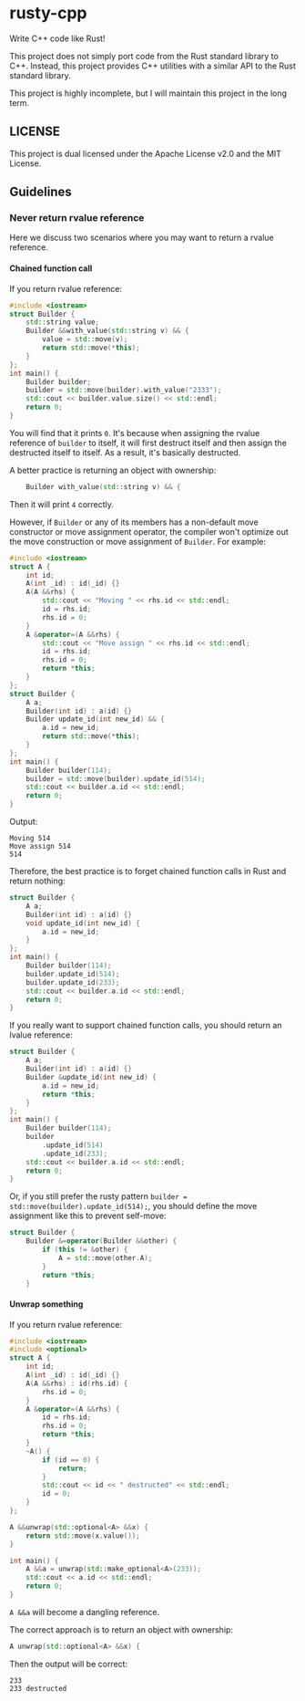 # rusty-cpp

Write C++ code like Rust!

This project does not simply port code from the Rust standard library to C++. Instead, this project provides C++ utilities with a similar API to the Rust standard library.

This project is highly incomplete, but I will maintain this project in the long term.

## LICENSE

This project is dual licensed under the Apache License v2.0 and the MIT License.

## Guidelines

### Never return rvalue reference

Here we discuss two scenarios where you may want to return a rvalue reference.

#### Chained function call

If you return rvalue reference:

```cpp
#include <iostream>
struct Builder {
	std::string value;
	Builder &&with_value(std::string v) && {
		value = std::move(v);
		return std::move(*this);
	}
};
int main() {
	Builder builder;
	builder = std::move(builder).with_value("2333");
	std::cout << builder.value.size() << std::endl;
	return 0;
}
```

You will find that it prints `0`. It's because when assigning the rvalue reference of `builder` to itself, it will first destruct itself and then assign the destructed itself to itself. As a result, it's basically destructed.

A better practice is returning an object with ownership:

```cpp
	Builder with_value(std::string v) && {
```

Then it will print `4` correctly.

However, if `Builder` or any of its members has a non-default move constructor or move assignment operator, the compiler won't optimize out the move construction or move assignment of `Builder`. For example:

```cpp
#include <iostream>
struct A {
	int id;
	A(int _id) : id(_id) {}
	A(A &&rhs) {
		std::cout << "Moving " << rhs.id << std::endl;
		id = rhs.id;
		rhs.id = 0;
	}
	A &operator=(A &&rhs) {
		std::cout << "Move assign " << rhs.id << std::endl;
		id = rhs.id;
		rhs.id = 0;
		return *this;
	}
};
struct Builder {
	A a;
	Builder(int id) : a(id) {}
	Builder update_id(int new_id) && {
		a.id = new_id;
		return std::move(*this);
	}
};
int main() {
	Builder builder(114);
	builder = std::move(builder).update_id(514);
	std::cout << builder.a.id << std::endl;
	return 0;
}
```

Output:

```text
Moving 514
Move assign 514
514
```

Therefore, the best practice is to forget chained function calls in Rust and return nothing:

```cpp
struct Builder {
	A a;
	Builder(int id) : a(id) {}
	void update_id(int new_id) {
		a.id = new_id;
	}
};
int main() {
	Builder builder(114);
	builder.update_id(514);
	builder.update_id(233);
	std::cout << builder.a.id << std::endl;
	return 0;
}
```

If you really want to support chained function calls, you should return an lvalue reference:

```cpp
struct Builder {
	A a;
	Builder(int id) : a(id) {}
	Builder &update_id(int new_id) {
		a.id = new_id;
		return *this;
	}
};
int main() {
	Builder builder(114);
	builder
		.update_id(514)
		.update_id(233);
	std::cout << builder.a.id << std::endl;
	return 0;
}
```

Or, if you still prefer the rusty pattern `builder = std::move(builder).update_id(514);`, you should define the move assignment like this to prevent self-move:

```cpp
struct Builder {
	Builder &=operator(Builder &&other) {
		if (this != &other) {
            A = std::move(other.A);
        }
        return *this;
	}
```

#### Unwrap something

If you return rvalue reference:

```cpp
#include <iostream>
#include <optional>
struct A {
	int id;
	A(int _id) : id(_id) {}
	A(A &&rhs) : id(rhs.id) {
		rhs.id = 0;
	}
	A &operator=(A &&rhs) {
		id = rhs.id;
		rhs.id = 0;
		return *this;
	}
	~A() {
		if (id == 0) {
			return;
		}
		std::cout << id << " destructed" << std::endl;
		id = 0;
	}
};

A &&unwrap(std::optional<A> &&x) {
	return std::move(x.value());
}

int main() {
	A &&a = unwrap(std::make_optional<A>(233));
	std::cout << a.id << std::endl;
	return 0;
}
```

`A &&a` will become a dangling reference.

The correct approach is to return an object with ownership:

```cpp
A unwrap(std::optional<A> &&x) {
```

Then the output will be correct:

```text
233
233 destructed
```
